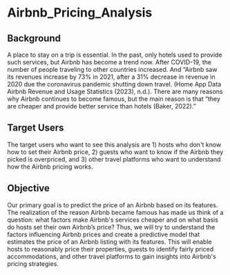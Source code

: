 # Airbnb_Pricing_Analysis

## Background
A place to stay on a trip is essential. In the past, only hotels used to provide such services, but Airbnb has become a trend now. After COVID-19, the number of people traveling to other countries increased. And “Airbnb saw its revenues increase by 73% in 2021, after a 31% decrease in revenue in 2020 due the coronavirus pandemic shutting down travel. (Home App Data Airbnb Revenue and Usage Statistics (2023), n.d.). There are many reasons why Airbnb continues to become famous, but the main reason is that “they are cheaper and provide better service than hotels (Baker, 2022).”

## Target Users
The target users who want to see this analysis are 1) hosts who don't know how to set their Airbnb price, 2) guests who want to know if the Airbnb they picked is overpriced, and 3) other travel platforms who want to understand how the Airbnb pricing works.


## Objective
Our primary goal is to predict the price of an Airbnb based on its features. The realization of the reason Airbnb became famous has made us think of a question: what factors make Airbnb's services cheaper and on what basis do hosts set their own Airbnb’s price? Thus, we will try to understand the factors influencing Airbnb prices and create a predictive model that estimates the price of an Airbnb listing with its features. This will enable hosts to reasonably price their properties, guests to identify fairly priced accommodations, and other travel platforms to gain insights into Airbnb's pricing strategies.
